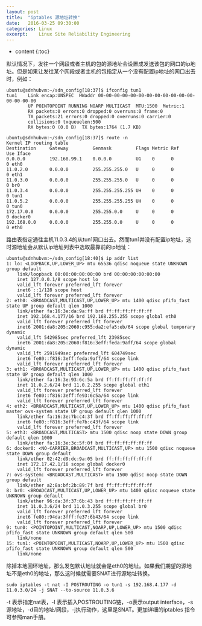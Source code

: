 ```yaml
---
layout: post
title:  "iptables 源地址转换"
date:   2016-03-25 09:30:00
categories: Linux
excerpt:    Linux Site Reliability Engineering
---
```


* content
{:toc}

默认情况下，发往一个网段或者主机的包的源地址会设置成发送该包的网口的ip地址。但是如果让发往某个网段或者主机的包指定从一个没有配置ip地址的网口出去时，例如：

    ubuntu@sdnhubvm:~/sdn_config[18:37]$ ifconfig tun1
    tun1    Link encap:UNSPEC  HWaddr 00-00-00-00-00-00-00-00-00-00-00-00-00-00-00-00  
            UP POINTOPOINT RUNNING NOARP MULTICAST  MTU:1500  Metric:1
            RX packets:0 errors:0 dropped:0 overruns:0 frame:0
            TX packets:21 errors:0 dropped:0 overruns:0 carrier:0
            collisions:0 txqueuelen:500 
            RX bytes:0 (0.0 B)  TX bytes:1764 (1.7 KB)
            
    ubuntu@sdnhubvm:~/sdn_config[18:37]$ route -n
    Kernel IP routing table
    Destination     Gateway         Genmask         Flags Metric Ref    Use Iface
    0.0.0.0         192.168.99.1    0.0.0.0         UG    0      0        0 eth0
    11.0.2.0        0.0.0.0         255.255.255.0   U     0      0        0 eth1
    11.0.3.0        0.0.0.0         255.255.255.0   U     0      0        0 br0
    11.0.3.4        0.0.0.0         255.255.255.255 UH    0      0        0 tun1
    11.0.5.2        0.0.0.0         255.255.255.255 UH    0      0        0 tun0
    172.17.0.0      0.0.0.0         255.255.0.0     U     0      0        0 docker0
    192.168.0.0     0.0.0.0         255.255.0.0     U     0      0        0 eth0
        
路由表指定通往主机11.0.3.4的从tun1网口出去。然而tun1并没有配置ip地址，这时源地址会从默认ip地址列表中选取最靠前的ip地址：

    ubuntu@sdnhubvm:~/sdn_config[18:40]$ ip addr list
    1: lo: <LOOPBACK,UP,LOWER_UP> mtu 65536 qdisc noqueue state UNKNOWN group default 
        link/loopback 00:00:00:00:00:00 brd 00:00:00:00:00:00
        inet 127.0.0.1/8 scope host lo
        valid_lft forever preferred_lft forever
        inet6 ::1/128 scope host 
        valid_lft forever preferred_lft forever
    2: eth0: <BROADCAST,MULTICAST,UP,LOWER_UP> mtu 1400 qdisc pfifo_fast state UP group default qlen 1000
        link/ether fa:16:3e:da:9a:ff brd ff:ff:ff:ff:ff:ff
        inet 192.168.4.177/16 brd 192.168.255.255 scope global eth0
        valid_lft forever preferred_lft forever
        inet6 2001:da8:205:2060:c955:da2:efa5:eb/64 scope global temporary dynamic 
        valid_lft 542985sec preferred_lft 23985sec
        inet6 2001:da8:205:2060:f816:3eff:feda:9aff/64 scope global dynamic 
        valid_lft 2591949sec preferred_lft 604749sec
        inet6 fe80::f816:3eff:feda:9aff/64 scope link 
        valid_lft forever preferred_lft forever
    3: eth1: <BROADCAST,MULTICAST,UP,LOWER_UP> mtu 1400 qdisc pfifo_fast state UP group default qlen 1000
        link/ether fa:16:3e:93:6c:5a brd ff:ff:ff:ff:ff:ff
        inet 11.0.2.6/24 brd 11.0.2.255 scope global eth1
        valid_lft forever preferred_lft forever
        inet6 fe80::f816:3eff:fe93:6c5a/64 scope link 
        valid_lft forever preferred_lft forever
    4: eth2: <BROADCAST,MULTICAST,UP,LOWER_UP> mtu 1400 qdisc pfifo_fast master ovs-system state UP group default qlen 1000
        link/ether fa:16:3e:7b:c4:3f brd ff:ff:ff:ff:ff:ff
        inet6 fe80::f816:3eff:fe7b:c43f/64 scope link 
        valid_lft forever preferred_lft forever
    5: eth3: <BROADCAST,MULTICAST> mtu 1500 qdisc noop state DOWN group default qlen 1000
        link/ether fa:16:3e:3c:5f:0f brd ff:ff:ff:ff:ff:ff
    6: docker0: <NO-CARRIER,BROADCAST,MULTICAST,UP> mtu 1500 qdisc noqueue state DOWN group default 
        link/ether 02:42:d9:dc:9a:05 brd ff:ff:ff:ff:ff:ff
        inet 172.17.42.1/16 scope global docker0
        valid_lft forever preferred_lft forever
    7: ovs-system: <BROADCAST,MULTICAST> mtu 1500 qdisc noop state DOWN group default 
        link/ether a2:8a:bf:2b:89:7f brd ff:ff:ff:ff:ff:ff
    8: br0: <BROADCAST,MULTICAST,UP,LOWER_UP> mtu 1400 qdisc noqueue state UNKNOWN group default 
        link/ether 96:da:3f:37:6b:43 brd ff:ff:ff:ff:ff:ff
        inet 11.0.3.6/24 brd 11.0.3.255 scope global br0
        valid_lft forever preferred_lft forever
        inet6 fe80::94da:3fff:fe37:6b43/64 scope link 
        valid_lft forever preferred_lft forever
    9: tun0: <POINTOPOINT,MULTICAST,NOARP,UP,LOWER_UP> mtu 1500 qdisc pfifo_fast state UNKNOWN group default qlen 500
        link/none 
    15: tun1: <POINTOPOINT,MULTICAST,NOARP,UP,LOWER_UP> mtu 1500 qdisc pfifo_fast state UNKNOWN group default qlen 500
        link/none 

除掉本地回环地址，那么发包默认地址就会是eth0的地址。如果我们期望的源地址不是eth0的地址，那么这时候就需要SNAT进行源地址转换。

    sudo iptables -t nat -I POSTROUTING -o tun1 -s 192.168.4.177 -d 11.0.3.0/24 -j SNAT --to-source 11.0.3.6

-t 表示指定nat表，-I 表示插入POSTROUTING链，-o表示output interface，-s 源地址，-d目的地址/网段，-j执行动作，这里是SNAT。更加详细的iptables 指令可参照man手册。
